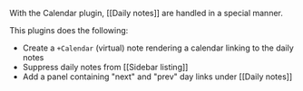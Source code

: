 With the Calendar plugin, [[Daily notes]] are handled in a special manner.

This plugins does the following:

- Create a `+Calendar` (virtual) note rendering a calendar linking to the daily notes
- Suppress daily notes from [[Sidebar listing]]
- Add a panel containing "next" and "prev" day links under [[Daily notes]]